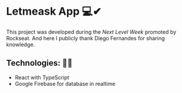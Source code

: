 # Letmeask App 💻✔

This project was developed during the *Next Level Week* promoted by Rockseat. And here I publicly thank Diego Fernandes for sharing knowledge.



## Technologies: :man_technologist:

- React with TypeScript
- Google Firebase for database in realtime






